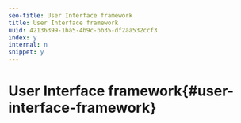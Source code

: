 ```yaml
---
seo-title: User Interface framework
title: User Interface framework
uuid: 42136399-1ba5-4b9c-bb35-df2aa532ccf3
index: y
internal: n
snippet: y
---
```


# User Interface framework{#user-interface-framework}

